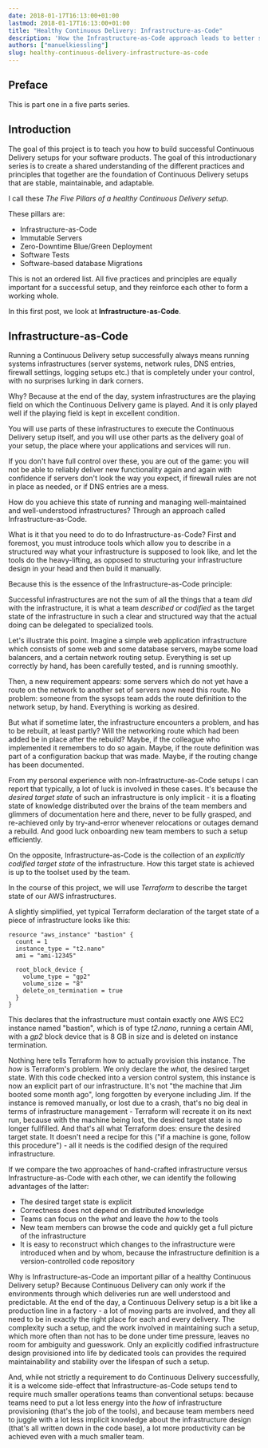 ```yaml
---
date: 2018-01-17T16:13:00+01:00
lastmod: 2018-01-17T16:13:00+01:00
title: "Healthy Continuous Delivery: Infrastructure-as-Code"
description: 'How the Infrastructure-as-Code approach leads to better systems management - Part of "The Five Pillars of a healthy Continuous Delivery setup" series'
authors: ["manuelkiessling"]
slug: healthy-continuous-delivery-infrastructure-as-code
---
```


## Preface

This is part one in a five parts series.


## Introduction

The goal of this project is to teach you how to build successful Continuous Delivery setups for your software products. The goal of this introductionary series is to create a shared understanding of the different practices and principles that together are the foundation of Continuous Delivery setups that are stable, maintainable, and adaptable.

I call these *The Five Pillars of a healthy Continuous Delivery setup*.

These pillars are:

* Infrastructure-as-Code
* Immutable Servers
* Zero-Downtime Blue/Green Deployment
* Software Tests
* Software-based database Migrations

This is not an ordered list. All five practices and principles are equally important for a successful setup, and they reinforce each other to form a working whole.

In this first post, we look at **Infrastructure-as-Code**.


## Infrastructure-as-Code

Running a Continuous Delivery setup successfully always means running systems infrastructures (server systems, network rules, DNS entries, firewall settings, logging setups etc.) that is completely under your control, with no surprises lurking in dark corners.

Why? Because at the end of the day, system infrastructures are the playing field on which the Continuous Delivery game is played. And it is only played well if the playing field is kept in excellent condition.

You will use parts of these infrastructures to execute the Continuous Delivery setup itself, and you will use other parts as the delivery goal of your setup, the place where your applications and services will run.

If you don't have full control over these, you are out of the game: you will not be able to reliably deliver new functionality again and again with confidence if servers don't look the way you expect, if firewall rules are not in place as needed, or if DNS entries are a mess. 

How do you achieve this state of running and managing well-maintained and well-understood infrastructures? Through an approach called Infrastructure-as-Code.

What is it that you need to do to do Infrastructure-as-Code? First and foremost, you must introduce tools which allow you to describe in a structured way what your infrastructure is supposed to look like, and let the tools do the heavy-lifting, as opposed to structuring your infrastructure design in your head and then build it manually.

Because this is the essence of the Infrastructure-as-Code principle:

Successful infrastructures are not the sum of all the things that a team *did* with the infrastructure, it is what a team *described or codified* as the target state of the infrastructure in such a clear and structured way that the actual doing can be delegated to specialized tools.

Let's illustrate this point. Imagine a simple web application infrastructure which consists of some web and some database servers, maybe some load balancers, and a certain network routing setup. Everything is set up correctly by hand, has been carefully tested, and is running smoothly.

Then, a new requirement appears: some servers which do not yet have a route on the network to another set of servers now need this route. No problem: someone from the sysops team adds the route definition to the network setup, by hand. Everything is working as desired.

But what if sometime later, the infrastructure encounters a problem, and has to be rebuilt, at least partly? Will the networking route which had been added be in place after the rebuild? Maybe, if the colleague who implemented it remembers to do so again. Maybe, if the route definition was part of a configuration backup that was made. Maybe, if the routing change has been documented.

From my personal experience with non-Infrastructure-as-Code setups I can report that typically, a lot of luck is involved in these cases. It's because the *desired target state* of such an infrastructure is only implicit - it is a floating state of knowledge distributed over the brains of the team members and glimmers of documentation here and there, never to be fully grasped, and re-achieved only by try-and-error whenever relocations or outages demand a rebuild. And good luck onboarding new team members to such a setup efficiently.

On the opposite, Infrastructure-as-Code is the collection of an *explicitly codified target state* of the infrastructure. How this target state is achieved is up to the toolset used by the team.

In the course of this project, we will use *Terraform* to describe the target state of our AWS infrastructures.

A slightly simplified, yet typical Terraform declaration of the target state of a piece of infrastructure looks like this:

```hcl-terraform
resource "aws_instance" "bastion" {
  count = 1    
  instance_type = "t2.nano"    
  ami = "ami-12345"
    
  root_block_device {
    volume_type = "gp2"
    volume_size = "8"
    delete_on_termination = true
  }
}
```

This declares that the infrastructure must contain exactly one AWS EC2 instance named "bastion", which is of type *t2.nano*, running a certain AMI, with a *gp2* block device that is 8 GB in size and is deleted on instance termination.

Nothing here tells Terraform how to actually provision this instance. The *how* is Terraform's problem. We only declare the *what*, the desired target state. With this code checked into a version control system, this instance is now an explicit part of our infrastructure. It's not "the machine that Jim booted some month ago", long forgotten by everyone including Jim. If the instance is removed manually, or lost due to a crash, that's no big deal in terms of infrastructure management - Terraform will recreate it on its next run, because with the machine being lost, the desired target state is no longer fullfilled. And that's all what Terraform does: ensure the desired target state. It doesn't need a recipe for this ("if a machine is gone, follow this procedure") - all it needs is the codified design of the required infrastructure.

If we compare the two approaches of hand-crafted infrastructure versus Infrastructure-as-Code with each other, we can identify the following advantages of the latter:

- The desired target state is explicit
- Correctness does not depend on distributed knowledge
- Teams can focus on the *what* and leave the *how* to the tools
- New team members can browse the code and quickly get a full picture of the infrastructure
- It is easy to reconstruct which changes to the infrastructure were introduced when and by whom, because the infrastructure definition is a version-controlled code repository

Why is Infrastructure-as-Code an important pillar of a healthy Continuous Delivery setup? Because Continuous Delivery can only work if the environments through which deliveries run are well understood and predictable. At the end of the day, a Continuous Delivery setup is a bit like a production line in a factory - a lot of moving parts are involved, and they all need to be in exactly the right place for each and every delivery. The complexity such a setup, and the work involved in maintaining such a setup, which more often than not has to be done under time pressure, leaves no room for ambiguity and guesswork. Only an explicitly codified infrastructure design provisioned into life by dedicated tools can provides the required maintainability and stability over the lifespan of such a setup.

And, while not strictly a requirement to do Continuous Delivery successfully, it is a welcome side-effect that Infrastructure-as-Code setups tend to require much smaller operations teams than conventional setups: because teams need to put a lot less energy into the *how* of infrastructure provisioning (that's the job of the tools), and because team members need to juggle with a lot less implicit knowledge about the infrastructure design (that's all written down in the code base), a lot more productivity can be achieved even with a much smaller team.
